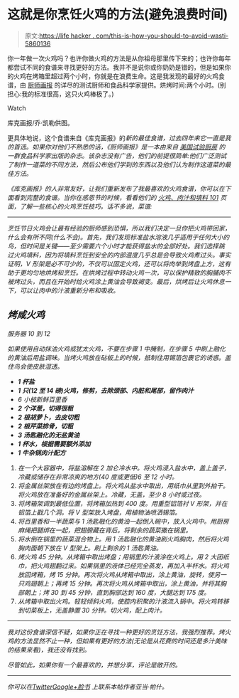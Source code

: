 # 这就是你烹饪火鸡的方法(避免浪费时间)

> 原文:[https://life hacker . com/this-is-how-you-should-to-avoid-wasti-5860136](https://lifehacker.com/this-is-how-you-should-cook-your-turkey-to-avoid-wasti-5860136)

你一年做一次火鸡吗？也许你做火鸡的方法是从你祖母那里传下来的；也许你每年都尝试不同的食谱来寻找更好的方法。我并不是说你或你奶奶是错的，但是如果你的火鸡在烤箱里超过两个小时，你就是在浪费生命。这是我发现的最好的火鸡食谱，由 [厨师画报](http://www.cooksillustrated.com/) 的详尽的测试厨师和食品科学家提供。烘烤时间:两个小时。(别担心:我的标准很高，这只火鸡棒极了。)

Watch

库克画报/乔·凯勒供图。

更具体地说，这个食谱来自《库克画报》的[](http://www.amazon.com/o/ASIN/0936184744?asc_campaign=InlineText&asc_refurl=https://lifehacker.com/this-is-how-you-should-cook-your-turkey-to-avoid-wasti-5860136&asc_source=&tag=kinjalifehackerlink-20)*新的最佳食谱，过去四年来它一直是我的首选。如果你对他们不熟悉的话，《厨师画报》是一本由来自 [美国试验厨房](http://en.wikipedia.org/wiki/America%27s_Test_Kitchen) 的一群食品科学家出版的杂志。该杂志没有广告，他们的前提很简单:他们广泛测试了制作一道菜的不同方法，然后公布他们学到的东西以及他们认为制作这道菜的最佳方法。*

*《库克画报》的人非常友好，让我们重新发布了我最喜欢的火鸡食谱，你可以在下面看到完整的食谱。当你在感恩节的时候，看看他们的 [火鸡、肉汁和填料 101](http://www.cookscountry.com/how-to/holiday-turkey-101) 页面，了解一些核心的火鸡烹饪技巧。话不多说，菜谱:*

* * *

*烹饪节日火鸡会让最有经验的厨师感到恐惧，所以我们决定一旦你把火鸡带回家，什么会有所不同(什么不会)。首先，我们发现标准盐水溶液几乎适用于任何大小的鸟，但时间是关键——至少需要六个小时才能获得盐水的全部好处。我们选择跳过火鸡填料，因为将填料烹饪到安全的内部温度几乎总是会导致火鸡煮过头。事实证明，V 形架是必不可少的，不仅可以固定火鸡，还可以将肉举到烤盘上方，这有助于更均匀地烘烤和烹饪。在烘烤过程中转动火鸡一次，可以保护精致的胸脯肉不被烤过头，而且在开始时给火鸡涂上黄油会导致褐变。最后，烘烤后让火鸡休息一下，可以让肉中的汁液重新分布和吸收。*

## *烤咸火鸡*

*服务器 10 到 12*

*如果使用自动抹油火鸡或犹太火鸡，不要在步骤 1 中腌制，在步骤 5 中刷上融化的黄油后用盐调味。当烤火鸡放在砧板上的时候，抵制住用锡箔包裹它的诱惑。盖住鸟会使皮肤湿透。*

*   ***1 杯盐***
*   ***1 只(12 至 14 磅)火鸡，修剪，去除颈部、内脏和尾部，留作肉汁***
*   *6 小枝新鲜百里香*
*   ***2 个洋葱，切得很粗***
*   ***2 根胡萝卜，去皮切粗***
*   ***2 根芹菜排骨，切粗***
*   ***3 汤匙融化的无盐黄油***
*   ***1 杯水，根据需要额外添加***
*   ***1 牛杂锅肉汁配方***

1.  *在一个大容器中，将盐溶解在 2 加仑冷水中。将火鸡浸入盐水中，盖上盖子，冷藏或储存在非常凉爽的地方(40 度或更低)6 至 12 小时。*
2.  *将金属丝架放在有边的烤盘上。将火鸡从盐水中取出，用纸巾从里到外拍干。将火鸡放在准备好的金属丝架上。冷藏，无盖，至少 8 小时或过夜。*
3.  *将烤箱架调到最低位置，将烤箱加热到 400 度。用重型铝箔衬 V 形架，并在铝箔上戳几个洞。将 V 型架放入烤盘，用植物油喷洒锡箔。*
4.  *将百里香和一半蔬菜与 1 汤匙融化的黄油一起倒入碗中，放入火鸡中。用厨房麻绳把腿绑在一起，把翅膀藏在背后。将剩余的蔬菜撒在锅里。*
5.  *将水倒在锅里的蔬菜混合物上。用 1 汤匙融化的黄油刷火鸡胸肉，然后将火鸡胸肉面朝下放在 V 型架上。刷上剩余的 1 汤匙黄油。*
6.  *烤火鸡 45 分钟。从烤箱中取出烤盘；用锅里的汁液涂在火鸡上。用 2 大团纸巾，把火鸡翅翻过来。如果锅里的液体已经完全蒸发，再加入半杯水。将火鸡放回烤箱，烤 15 分钟。再次将火鸡从烤箱中取出，涂上黄油，旋转，使另一只鸡翅朝上；再烤 15 分钟。再次将火鸡从烤箱中取出，涂上黄油，并将其胸部朝上；烤 30 到 45 分钟，直到胸部达到 160 度，大腿达到 175 度。*
7.  *从烤箱中取出火鸡。轻轻倾斜火鸡，使腔内积聚的汁液流入锅中。将火鸡转移到切菜板上，无盖静置 30 分钟。切火鸡，配上肉汁。*

* * *

*我对这份食谱深信不疑，如果你正在寻找一种更好的烹饪方法，我强烈推荐。烤火鸡的方法显然不止一种，但如果有更好的方法(无论是从花费的时间还是多汁美味的结果来看)，我还没有找到。*

*尽管如此，如果你有一个最喜欢的，并想分享，评论是敞开的。*

* * *

*你可以在[Twitter](http://twitter.com/adampash)[Google+](https://plus.google.com/111666959095947698908/posts)[脸书](http://www.facebook.com/AdamPashFanPage) 上联系本帖作者亚当·帕什。*